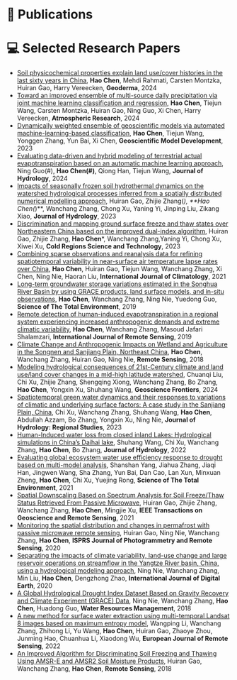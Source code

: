 
# 📝 Publications

# 💻 Selected Research Papers
- [Soil physicochemical properties explain land use/cover histories in the last sixty years in China](https://doi.org/10.1016/j.geoderma.2024.116908), **Hao Chen**, Mehdi Rahmati, Carsten Montzka, Huiran Gao, Harry Vereecken, **Geoderma**, 2024
- [Toward an improved ensemble of multi-source daily precipitation via joint machine learning classification and regression](https://doi.org/10.1016/j.atmosres.2024.107385), **Hao Chen**, Tiejun Wang, Carsten Montzka, Huiran Gao, Ning Guo, Xi Chen, Harry Vereecken, **Atmospheric Research**, 2024
- [Dynamically weighted ensemble of geoscientific models via automated machine-learning-based classification](https://doi.org/10.5194/gmd-16-5685-2023), **Hao Chen**, Tiejun Wang, Yonggen Zhang, Yun Bai, Xi Chen, **Geoscientific Model Development**, 2023
- [Evaluating data-driven and hybrid modeling of terrestrial actual evapotranspiration based on an automatic machine learning approach](https://doi.org/10.1016/j.jhydrol.2023.130594), Ning Guo(#), **Hao Chen(#)**, Qiong Han, Tiejun Wang, **Journal of Hydrology**, 2024
- [Impacts of seasonally frozen soil hydrothermal dynamics on the watershed hydrological processes inferred from a spatially distributed numerical modelling approach](https://doi.org/10.1016/j.jhydrol.2023.129947), Huiran Gao, Zhijie Zhang(*), **Hao Chen(*)**, Wanchang Zhang, Chong Xu, Yaning Yi, Jinping Liu, Zikang Xiao, **Journal of Hydrology**, 2023
- [Discrimination and mapping ground surface freeze and thaw states over Northeastern China based on the improved dual-index algorithm](https://doi.org/10.1016/j.coldregions.2023.103963), Huiran Gao, Zhijie Zhang, **Hao Chen***, Wanchang Zhang,Yaning Yi, Chong Xu, Xiwei Xu, **Cold Regions Science and Technology**, 2023
- [Combining sparse observations and reanalysis data for refining spatiotemporal variability in near-surface air temperature lapse rates over China](https://doi.org/10.1002/joc.7226), **Hao Chen**, Huiran Gao, Tiejun Wang, Wanchang Zhang, Xi Chen, Ning Nie, Haoran Liu, **International Journal of Climatology**, 2021
- [Long-term groundwater storage variations estimated in the Songhua River Basin by using GRACE products, land surface models, and in-situ observations](https://doi.org/10.1016/j.scitotenv.2018.08.352), **Hao Chen**, Wanchang Zhang, Ning Nie, Yuedong Guo, **Science of The Total Environment**, 2019
- [Remote detection of human-induced evapotranspiration in a regional system experiencing increased anthropogenic demands and extreme climatic variability](https://doi.org/10.1080/01431161.2018.1523590), **Hao Chen**, Wanchang Zhang, Masoud Jafari Shalamzari, **International Journal of Remote Sensing**, 2019
- [Climate Change and Anthropogenic Impacts on Wetland and Agriculture in the Songnen and Sanjiang Plain, Northeast China](https://doi.org/10.3390/rs10030356), **Hao Chen**, Wanchang Zhang, Huiran Gao, Ning Nie, **Remote Sensing**, 2018
- [Modeling hydrological consequences of 21st-Century climate and land use/land cover changes in a mid-high latitude watershed](https://doi.org/10.1016/j.gsf.2024.101819), Chuanqi Liu, Chi Xu, Zhijie Zhang, Shengqing Xiong, Wanchang Zhang, Bo Zhang, **Hao Chen**, Yongxin Xu, Shuhang Wang, **Geoscience Frontiers**, 2024
- [Spatiotemporal green water dynamics and their responses to variations of climatic and underlying surface factors: A case study in the Sanjiang Plain, China](https://doi.org/10.1016/j.ejrh.2022.101303), Chi Xu, Wanchang Zhang, Shuhang Wang, **Hao Chen**, Abdullah Azzam, Bo Zhang, Yongxin Xu, Ning Nie, **Journal of Hydrology: Regional Studies**, 2023
- [Human-Induced water loss from closed inland Lakes: Hydrological simulations in China’s Daihai lake](https://doi.org/10.1016/j.jhydrol.2022.127552), Shuhang Wang, Chi Xu, Wanchang Zhang, **Hao Chen**, Bo Zhang, **Journal of Hydrology**, 2022
- [Evaluating global ecosystem water use efficiency response to drought based on multi-model analysis](https://doi.org/10.1016/j.scitotenv.2021.146356), Shanshan Yang, Jiahua Zhang, Jiaqi Han, Jingwen Wang, Sha Zhang, Yun Bai, Dan Cao, Lan Xun, Minxuan Zheng, **Hao Chen**, Chi Xu, Yuejing Rong, **Science of The Total Environment**, 2021
- [Spatial Downscaling Based on Spectrum Analysis for Soil Freeze/Thaw Status Retrieved From Passive Microwave](https://doi.org/10.1109/TGRS.2021.3051683), Huiran Gao, Zhijie Zhang, Wanchang Zhang, **Hao Chen**, Mingjie Xu, **IEEE Transactions on Geoscience and Remote Sensing**, 2021
- [Monitoring the spatial distribution and changes in permafrost with passive microwave remote sensing](https://doi.org/10.1016/j.isprsjprs.2020.10.011), Huiran Gao, Ning Nie, Wanchang Zhang, **Hao Chen**, **ISPRS Journal of Photogrammetry and Remote Sensing**, 2020
- [Separating the impacts of climate variability, land-use change and large reservoir operations on streamflow in the Yangtze River basin, China, using a hydrological modeling approach](https://doi.org/10.1080/17538947.2020.1812740), Ning Nie, Wanchang Zhang, Min Liu, **Hao Chen**, Dengzhong Zhao, **International Journal of Digital Earth**, 2020
- [A Global Hydrological Drought Index Dataset Based on Gravity Recovery and Climate Experiment (GRACE) Data](https://doi.org/10.1007/s11269-017-1869-1), Ning Nie, Wanchang Zhang, **Hao Chen**, Huadong Guo, **Water Resources Management**, 2018
- [A new method for surface water extraction using multi-temporal Landsat 8 images based on maximum entropy model](https://doi.org/10.1080/22797254.2022.2062054), Wangping Li, Wanchang Zhang, Zhihong Li, Yu Wang, **Hao Chen**, Huiran Gao, Zhaoye Zhou, Junming Hao, Chuanhua Li, Xiaodong Wu, **European Journal of Remote Sensing**, 2022
- [An Improved Algorithm for Discriminating Soil Freezing and Thawing Using AMSR-E and AMSR2 Soil Moisture Products](https://doi.org/10.3390/rs10111697), Huiran Gao, Wanchang Zhang, **Hao Chen**, **Remote Sensing**, 2018